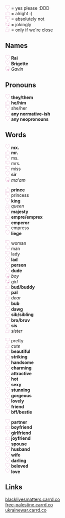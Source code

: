 <img src="heart-icon.jpg" alt="heart" width="15"/> = yes please :DDD  
<img src="like-icon.jpg" alt="like" width="15"/> = alright :)   
<img src="dislike-icon.jpg" alt="dislike" width="15"/> = absolutely not   
<img src="joke-icon.jpg" alt="joke" width="15"/> = jokingly   
<img src="friend-icon.jpg" alt="friend" width="15"/> = only if we're close

## Names

<img src="heart-icon.jpg" alt="heart" width="15"/> **Rai**   
<img src="heart-icon.jpg" alt="heart" width="15"/> **Brigette**     
<img src="joke-icon.jpg" alt="joke" width="15"/> *Gavin*

## Pronouns

<img src="heart-icon.jpg" alt="heart" width="15"/> **they/them**  
<img src="like-icon.jpg" alt="like" width="15"/> **he/him**   
<img src="dislike-icon.jpg" alt="dislike" width="15"/> she/her  
<img src="heart-icon.jpg" alt="heart" width="15"/> **any normative-ish**  
<img src="heart-icon.jpg" alt="heart" width="15"/> **any neopronouns**

## Words

<img src="heart-icon.jpg" alt="heart" width="15"/> **mx.**    
<img src="like-icon.jpg" alt="like" width="15"/> **mr.**    
<img src="dislike-icon.jpg" alt="dislike" width="15"/> ms.    
<img src="dislike-icon.jpg" alt="dislike" width="15"/> mrs.   
<img src="dislike-icon.jpg" alt="dislike" width="15"/> miss   
<img src="heart-icon.jpg" alt="heart" width="15"/> **sir**    
<img src="joke-icon.jpg" alt="joke" width="15"/> *ma'am*    

<img src="like-icon.jpg" alt="like" width="15"/> **prince**   
<img src="dislike-icon.jpg" alt="dislike" width="15"/> princess   
<img src="heart-icon.jpg" alt="heart" width="15"/> **king**   
<img src="friend-icon.jpg" alt="friend" width="15"/> *queen*    
<img src="heart-icon.jpg" alt="heart" width="15"/> **majesty**    
<img src="like-icon.jpg" alt="like" width="15"/> **empre/emprex**   
<img src="heart-icon.jpg" alt="heart" width="15"/> **emperor**    
<img src="dislike-icon.jpg" alt="dislike" width="15"/> empress    
<img src="heart-icon.jpg" alt="heart" width="15"/> **liege**    

<img src="dislike-icon.jpg" alt="dislike" width="15"/> woman    
<img src="dislike-icon.jpg" alt="dislike" width="15"/> man    
<img src="dislike-icon.jpg" alt="dislike" width="15"/> lady   
<img src="heart-icon.jpg" alt="heart" width="15"/> **lad**    
<img src="heart-icon.jpg" alt="heart" width="15"/> **person**   
<img src="heart-icon.jpg" alt="heart" width="15"/> **dude**   
<img src="joke-icon.jpg" alt="joke" width="15"/> *boy*    
<img src="joke-icon.jpg" alt="joke" width="15"/> *girl*   
<img src="like-icon.jpg" alt="like" width="15"/> **bud/buddy**    
<img src="like-icon.jpg" alt="like" width="15"/> **pal**    
<img src="friend-icon.jpg" alt="friend" width="15"/> *dear*   
<img src="heart-icon.jpg" alt="heart" width="15"/> **bub**    
<img src="heart-icon.jpg" alt="heart" width="15"/> **dawg**   
<img src="heart-icon.jpg" alt="heart" width="15"/> **sib/sibling**    
<img src="heart-icon.jpg" alt="heart" width="15"/> **bro/bruv**   
<img src="like-icon.jpg" alt="like" width="15"/> **sis**    
<img src="friend-icon.jpg" alt="friend" width="15"/> *sister*   

<img src="dislike-icon.jpg" alt="dislike" width="15"/> pretty   
<img src="friend-icon.jpg" alt="friend" width="15"/> *cute*   
<img src="like-icon.jpg" alt="like" width="15"/> **beautiful**    
<img src="like-icon.jpg" alt="like" width="15"/> **striking**   
<img src="heart-icon.jpg" alt="heart" width="15"/> **handsome**   
<img src="heart-icon.jpg" alt="heart" width="15"/> **charming**   
<img src="heart-icon.jpg" alt="heart" width="15"/> **attractive**   
<img src="heart-icon.jpg" alt="heart" width="15"/> **hot**    
<img src="heart-icon.jpg" alt="heart" width="15"/> **sexy**   
<img src="heart-icon.jpg" alt="heart" width="15"/> **stunning**   
<img src="heart-icon.jpg" alt="heart" width="15"/> **gorgeous**   
<img src="heart-icon.jpg" alt="heart" width="15"/> **lovely**   
<img src="heart-icon.jpg" alt="heart" width="15"/> **friend**   
<img src="heart-icon.jpg" alt="heart" width="15"/> **bff/bestie**   

<img src="heart-icon.jpg" alt="heart" width="15"/> **partner**    
<img src="like-icon.jpg" alt="like" width="15"/> **boyfriend**    
<img src="heart-icon.jpg" alt="heart" width="15"/> **girlfriend**   
<img src="like-icon.jpg" alt="like" width="15"/> **joyfriend**    
<img src="heart-icon.jpg" alt="heart" width="15"/> **spouse**   
<img src="heart-icon.jpg" alt="heart" width="15"/> **husband**    
<img src="heart-icon.jpg" alt="heart" width="15"/> **wife**   
<img src="heart-icon.jpg" alt="heart" width="15"/> **darling**    
<img src="heart-icon.jpg" alt="heart" width="15"/> **beloved**    
<img src="heart-icon.jpg" alt="heart" width="15"/> **love**   

## Links

[blacklivesmatters.carrd.co](https://blacklivesmatters.carrd.co/)   
[free-palestine.carrd.co](https://free-palestine.carrd.co/)   
[ukrainewar.carrd.co](https://ukrainewar.carrd.co/)
